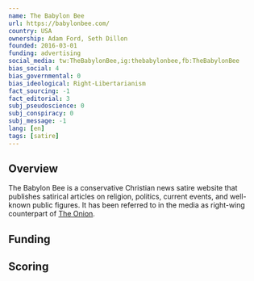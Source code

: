 ```yaml
---
name: The Babylon Bee
url: https://babylonbee.com/
country: USA
ownership: Adam Ford, Seth Dillon
founded: 2016-03-01
funding: advertising
social_media: tw:TheBabylonBee,ig:thebabylonbee,fb:TheBabylonBee
bias_social: 4
bias_governmental: 0
bias_ideological: Right-Libertarianism
fact_sourcing: -1
fact_editorial: 3
subj_pseudoscience: 0
subj_conspiracy: 0
subj_message: -1
lang: [en]
tags: [satire]
---
```


## Overview
The Babylon Bee is a conservative Christian news satire website that publishes satirical articles on religion, politics, current events, and well-known public figures. It has been referred to in the media as right-wing counterpart of [The Onion](the-onion).

## Funding

## Scoring
